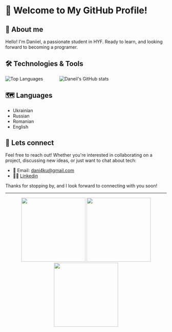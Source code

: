 # 👋 Welcome to My GitHub Profile!

## 👨 About me 

Hello! I'm Daniiel, a passionate student in HYF. Ready to learn, and looking forward to becoming a programer.

## 🛠️ Technologies & Tools

![Top Languages](https://github-readme-stats.vercel.app/api/top-langs/?username=danmkt00&layout=compact&hide=html,css&langs_count=10&theme=transparent) &nbsp;&nbsp;&nbsp;&nbsp;&nbsp;&nbsp;&nbsp;&nbsp;&nbsp;&nbsp;&nbsp;
![Daneil's GitHub stats](https://github-readme-stats.vercel.app/api?username=danmkt00&theme=transparent)

## 🗺️ Languages

- Ukrainian
- Russian
- Romanian
- English

<!-- ### Web Development -->

## 🤝 Lets connect

Feel free to reach out! Whether you're interested in collaborating on a project, discussing new ideas, or just want to chat about tech:

- 📧 Email: dani4ku@gmail.com
- 🧑‍⚕️ [Linkedin](https://www.linkedin.com/in/winterfell-undefined-3a339b26b/)

Thanks for stopping by, and I look forward to connecting with you soon!

---

<div align="center">
  <img src="./gif/fireplace.gif" width="200" />
   <img src="./gif/fireplace.gif" width="200" />
    <img src="./gif/fireplace.gif" width="200" />
</div>




